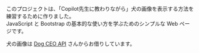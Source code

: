 このプロジェクトは、「Copilot先生に教わりながら」犬の画像を表示する方法を練習するために作りました。  
JavaScript と Bootstrap の基本的な使い方を学ぶためのシンプルな Web ページです。

犬の画像は [Dog CEO API](https://dog.ceo/dog-api/) さんからお借りしています。
